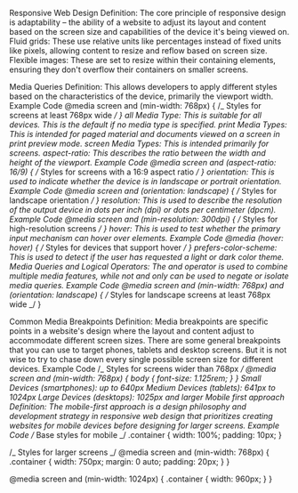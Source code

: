 <!-- @format -->

Responsive Web Design
Definition: The core principle of responsive design is adaptability – the ability of a website to adjust its layout and content based on the screen size and capabilities of the device it's being viewed on.
Fluid grids: These use relative units like percentages instead of fixed units like pixels, allowing content to resize and reflow based on screen size.
Flexible images: These are set to resize within their containing elements, ensuring they don't overflow their containers on smaller screens.

Media Queries
Definition: This allows developers to apply different styles based on the characteristics of the device, primarily the viewport width.
Example Code
@media screen and (min-width: 768px) {
/_ Styles for screens at least 768px wide _/
}
all Media Type: This is suitable for all devices. This is the default if no media type is specified.
print Media Types: This is intended for paged material and documents viewed on a screen in print preview mode.
screen Media Types: This is intended primarily for screens.
aspect-ratio: This describes the ratio between the width and height of the viewport.
Example Code
@media screen and (aspect-ratio: 16/9) {
/_ Styles for screens with a 16:9 aspect ratio _/
}
orientation: This is used to indicate whether the device is in landscape or portrait orientation.
Example Code
@media screen and (orientation: landscape) {
/_ Styles for landscape orientation _/
}
resolution: This is used to describe the resolution of the output device in dots per inch (dpi) or dots per centimeter (dpcm).
Example Code
@media screen and (min-resolution: 300dpi) {
/_ Styles for high-resolution screens _/
}
hover: This is used to test whether the primary input mechanism can hover over elements.
Example Code
@media (hover: hover) {
/_ Styles for devices that support hover _/
}
prefers-color-scheme: This is used to detect if the user has requested a light or dark color theme.
Media Queries and Logical Operators: The and operator is used to combine multiple media features, while not and only can be used to negate or isolate media queries.
Example Code
@media screen and (min-width: 768px) and (orientation: landscape) {
/_ Styles for landscape screens at least 768px wide _/
}

Common Media Breakpoints
Definition: Media breakpoints are specific points in a website's design where the layout and content adjust to accommodate different screen sizes. There are some general breakpoints that you can use to target phones, tablets and desktop screens. But it is not wise to try to chase down every single possible screen size for different devices.
Example Code
/_ Styles for screens wider than 768px _/
@media screen and (min-width: 768px) {
body {
font-size: 1.125rem;
}
}
Small Devices (smartphones): up to 640px
Medium Devices (tablets): 641px to 1024px
Large Devices (desktops): 1025px and larger
Mobile first approach
Definition: The mobile-first approach is a design philosophy and development strategy in responsive web design that prioritizes creating websites for mobile devices before designing for larger screens.
Example Code
/_ Base styles for mobile _/
.container {
width: 100%;
padding: 10px;
}

/_ Styles for larger screens _/
@media screen and (min-width: 768px) {
.container {
width: 750px;
margin: 0 auto;
padding: 20px;
}
}

@media screen and (min-width: 1024px) {
.container {
width: 960px;
}
}
